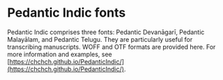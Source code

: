 # Pedantic Indic fonts

Pedantic Indic comprises three fonts: Pedantic Devanāgarī, Pedantic Malayālam, and Pedantic Telugu. They are particularly useful for transcribing manuscripts. WOFF and OTF formats are provided here. For more information and examples, see [https://chchch.github.io/PedanticIndic/](https://chchch.github.io/PedanticIndic/).
